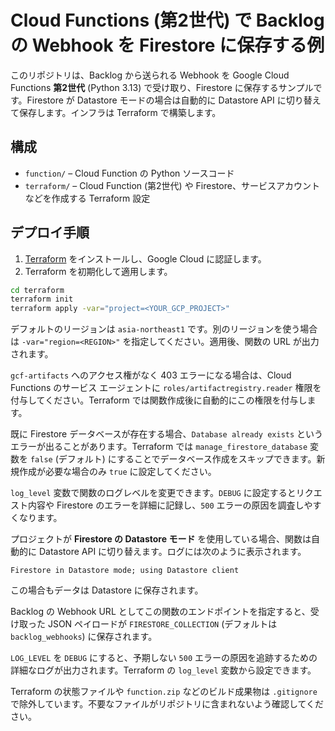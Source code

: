 # Cloud Functions (第2世代) で Backlog の Webhook を Firestore に保存する例

このリポジトリは、Backlog から送られる Webhook を Google Cloud Functions **第2世代** (Python 3.13) で受け取り、Firestore に保存するサンプルです。Firestore が Datastore モードの場合は自動的に Datastore API に切り替えて保存します。インフラは Terraform で構築します。

## 構成

- `function/` – Cloud Function の Python ソースコード
- `terraform/` – Cloud Function (第2世代) や Firestore、サービスアカウントなどを作成する Terraform 設定

## デプロイ手順

1. [Terraform](https://www.terraform.io/) をインストールし、Google Cloud に認証します。
2. Terraform を初期化して適用します。

```bash
cd terraform
terraform init
terraform apply -var="project=<YOUR_GCP_PROJECT>"
```

デフォルトのリージョンは `asia-northeast1` です。別のリージョンを使う場合は `-var="region=<REGION>"` を指定してください。適用後、関数の URL が出力されます。

`gcf-artifacts` へのアクセス権がなく 403 エラーになる場合は、Cloud Functions のサービス エージェントに `roles/artifactregistry.reader` 権限を付与してください。Terraform では関数作成後に自動的にこの権限を付与します。

既に Firestore データベースが存在する場合、`Database already exists` というエラーが出ることがあります。Terraform では `manage_firestore_database` 変数を `false` (デフォルト) にすることでデータベース作成をスキップできます。新規作成が必要な場合のみ `true` に設定してください。

`log_level` 変数で関数のログレベルを変更できます。`DEBUG` に設定するとリクエスト内容や Firestore のエラーを詳細に記録し、`500` エラーの原因を調査しやすくなります。

プロジェクトが **Firestore の Datastore モード** を使用している場合、関数は自動的に Datastore API に切り替えます。ログには次のように表示されます。

```
Firestore in Datastore mode; using Datastore client
```

この場合もデータは Datastore に保存されます。

Backlog の Webhook URL としてこの関数のエンドポイントを指定すると、受け取った JSON ペイロードが `FIRESTORE_COLLECTION` (デフォルトは `backlog_webhooks`) に保存されます。

`LOG_LEVEL` を `DEBUG` にすると、予期しない `500` エラーの原因を追跡するための詳細なログが出力されます。Terraform の `log_level` 変数から設定できます。

Terraform の状態ファイルや `function.zip` などのビルド成果物は `.gitignore` で除外しています。不要なファイルがリポジトリに含まれないよう確認してください。

